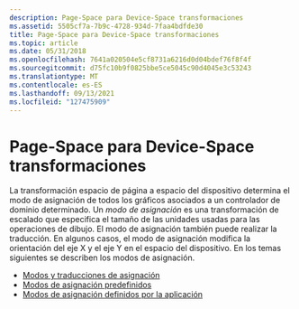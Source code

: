 ```yaml
---
description: Page-Space para Device-Space transformaciones
ms.assetid: 5505cf7a-7b9c-4728-934d-7faa4bdfde30
title: Page-Space para Device-Space transformaciones
ms.topic: article
ms.date: 05/31/2018
ms.openlocfilehash: 7641a020504e5cf8731a6216d0d04bdef76f8f4f
ms.sourcegitcommit: d75fc10b9f0825bbe5ce5045c90d4045e3c53243
ms.translationtype: MT
ms.contentlocale: es-ES
ms.lasthandoff: 09/13/2021
ms.locfileid: "127475909"
---
```

# <a name="page-space-to-device-space-transformations"></a>Page-Space para Device-Space transformaciones

La transformación espacio de página a espacio del dispositivo determina el modo de asignación de todos los gráficos asociados a un controlador de dominio determinado. Un *modo de asignación* es una transformación de escalado que especifica el tamaño de las unidades usadas para las operaciones de dibujo. El modo de asignación también puede realizar la traducción. En algunos casos, el modo de asignación modifica la orientación del eje X y el eje Y en el espacio del dispositivo. En los temas siguientes se describen los modos de asignación.

-   [Modos y traducciones de asignación](mapping-modes-and-translations.md)
-   [Modos de asignación predefinidos](predefined-mapping-modes.md)
-   [Modos de asignación definidos por la aplicación](application-defined-mapping-modes.md)

 

 




